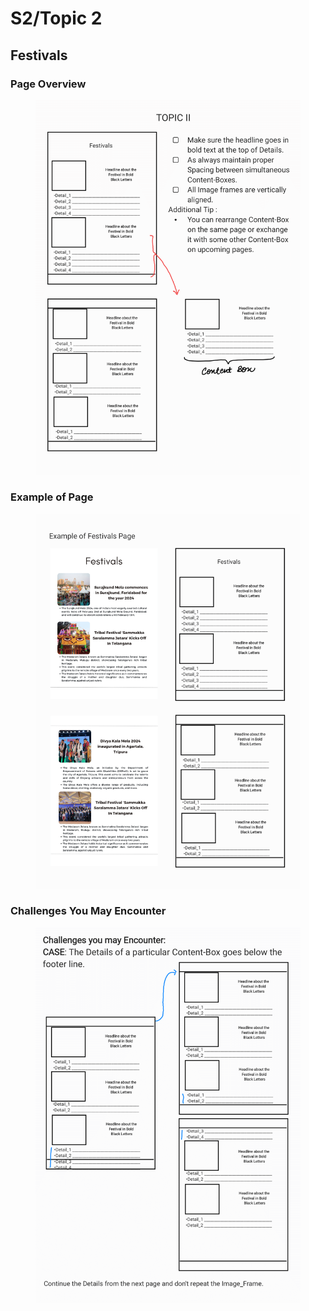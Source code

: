 # S2/Topic 2

## Festivals

### Page Overview

<figure><img src="../../.gitbook/assets/V2-Magazine Design Gudelines Book-30.png" alt=""><figcaption></figcaption></figure>

### Example of Page

<figure><img src="../../.gitbook/assets/V2-Magazine Design Gudelines Book-31.png" alt=""><figcaption></figcaption></figure>

### Challenges You May Encounter

<figure><img src="../../.gitbook/assets/V2-Magazine Design Gudelines Book-32.png" alt=""><figcaption></figcaption></figure>
